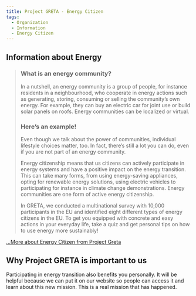 ```yaml
---
title: Project GRETA - Energy Citizen
tags:
  - Organization
  - Information
  - Energy Citizen
---
```


## Information about Energy

> ### What is an energy community?
>
> In a nutshell, an energy community is a group of people, for instance residents in a neighbourhood, who cooperate in energy actions such as generating, storing, consuming or selling the community’s own energy. For example, they can buy an electric car for joint use or build solar panels on roofs. Energy communities can be localized or virtual.
>
> ### Here’s an example!
>
> Even though we talk about the power of communities, individual lifestyle choices matter, too. In fact, there’s still a lot you can do, even if you are not part of an energy community.
>
> Energy citizenship means that us citizens can actively participate in energy systems and have a positive impact on the energy transition. This can take many forms, from using energy-saving appliances, opting for renewable energy solutions, using electric vehicles to participating for instance in climate change demonstrations. Energy communities are one form of active energy citizenship.
>
> In GRETA, we conducted a multinational survey with 10,000 participants in the EU and identified eight different types of energy citizens in the EU. To get you equipped with concrete and easy actions in your everyday life, take a quiz and get personal tips on how to use energy more sustainably!

[...More about Energy Citizen from Project Greta](https://projectgreta.eu/energy-citizenship/)

## Why Project GRETA is important to us

Participating in energy transition also benefits you personally. It will be helpful because we can put it on our website so people can access it and learn about this new mission. This is a real mission that has happened.
